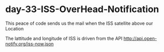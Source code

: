 # day-33-ISS-OverHead-Notification
This peace of code sends us the mail when the ISS satellite above our Location

The lattitude and longitude of ISS is driven from the API http://api.open-notify.org/iss-now.json
